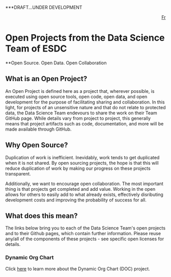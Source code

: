 
***DRAFT...UNDER DEVELOPMENT



<div style="text-align: right;">
    <a href="https://dsd-esdc-edsc.github.io/README.fr.html">Fr</a>
</div>

# Open Projects from the Data Science Team of ESDC
**Open Source. Open Data. Open Collaboration

## What is an Open Project?
An Open Project is defined here as a project that, wherever possible, is executed using open source tools, open code, open data, and open development for the purpose of facilitating sharing and collaboration. In this light, for projects of an unsensitive nature and that do not relate to protected data, the Data Science Team endevours to share the work on their Team GitHub page. While details vary from project to project, this generally means that project artifacts such as code, documentation, and more will be made available through GitHub.

## Why Open Source?
Duplication of work is inefficient. Inevidably, work tends to get duplicated when it is not shared. By open sourcing projects, the hope is that this will reduce duplication of work by making our progress on these projects transparent.

Additionally, we want to encourage open collaboration. The most important thing is that projects get completed and add value. Working in the open allows for others to easily add to what already exists, effectively disributing development costs and improving the probability of success for all.

## What does this mean?
The links below bring you to each of the Data Science Team's open projects and to their Github pages, which contain further information. Please reuse any/all of the components of these projects - see specific open licenses for details.

### Dynamic Org Chart
Click [here](https://dsd-esdc-edsc.github.io/dynamic-org-chart/) to learn more about the Dynamic Org Chart (DOC) project.
